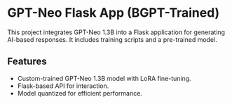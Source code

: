 # GPT-Neo Flask App (BGPT-Trained)

This project integrates GPT-Neo 1.3B into a Flask application for generating AI-based responses. It includes training scripts and a pre-trained model.

## Features
- Custom-trained GPT-Neo 1.3B model with LoRA fine-tuning.
- Flask-based API for interaction.
- Model quantized for efficient performance.
